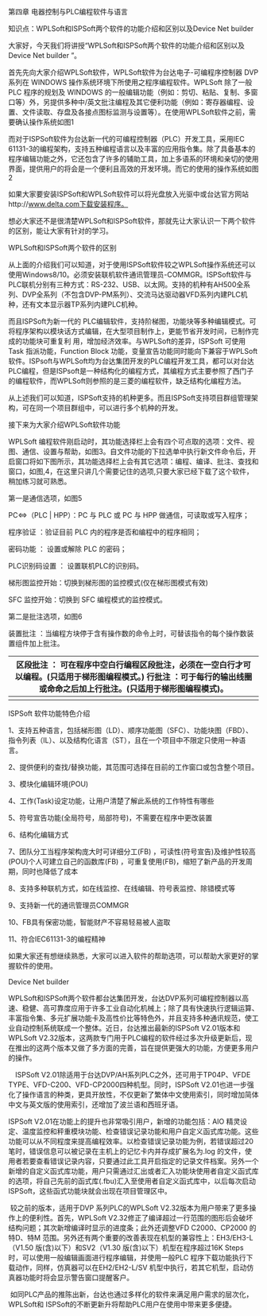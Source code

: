 第四章 电器控制与PLC编程软件与语言

知识点：WPLSoft和ISPSoft两个软件的功能介绍和区别以及Device Net builder

大家好，今天我们将讲授“WPLSoft和ISPSoft两个软件的功能介绍和区别以及Device Net
builder ”。

首先先向大家介绍WPLSoft软件，WPLSoft软件为台达电子-可编程序控制器 DVP 系列在
WINDOWS 操作系统环境下所使用之程序编程软件。WPLSoft 除了一般 PLC 程序的规划及
WINDOWS
的一般编辑功能（例如：剪切、粘贴、复制、多窗口等）外，另提供多种中/英文批注编程及其它便利功能（例如：寄存器编程、设置、文件读取、存盘及各接点图标监测与设置等）。在使用WPLSoft软件之前，需要确认操作系统如图1

而对于ISPSoft软件为台达新一代的可编程控制器（PLC）开发工具，采用IEC
61131-3的编程架构，支持五种编程语言以及丰富的应用指令集。除了具备基本的程序编辑功能之外，它还包含了许多的辅助工具，加上多语系的环境和亲切的使用界面，提供用户的将会是一个便利且高效的开发环境。而它的使用的操作系统如图2

如果大家要安装ISPSoft和WPLSoft软件可以将光盘放入光驱中或台达官方网站http://www.delta.com下载安装程序。

想必大家还不是很清楚WPLSoft和ISPSoft软件，那就先让大家认识一下两个软件的区别，能让大家有针对的学习。

WPLSoft和ISPSoft两个软件的区别

从上面的介绍我们可以知道，对于使用ISPSoft软件较之WPLSoft操作系统还可以使用Windows8/10。必须安装联机软件通讯管理员-COMMGR。ISPSoft软件与PLC联机分别有三种方式：RS-232、USB、以太网。支持的机种有AH500全系列、DVP全系列（不包含DVP-PM系列）、交流马达驱动器VFD系列内建PLC机种，还有文本显示器TP系列内建PLC机种。

而且ISPSoft为新一代的
PLC编辑软件，支持阶梯图，功能块等多种编辑模式。可将程序架构以模块话方式编辑，在大型项目制作上，更能节省开发时间，已制作完成的功能块可重复利
用，增加经济效率。与WPLSoft的差异，ISPSoft 可使用Task 指派功能，Function Block
功能，变量宣告功能同时能向下兼容于WPLSoft软件。ISPsoft与WPLSoft均为台达集团开发的PLC编程开发工具，都可以对台达PLC编程，但是ISPsoft是一种结构化的编程方式，其编程方式主要参照了西门子的编程软件，而WPLSoft则参照的是三菱的编程软件，缺乏结构化编程方法。

从上述我们可以知道，ISPSoft支持的机种更多。而且ISPSoft支持项目群组管理架构，可在同一个项目群组中，可以进行多个机种的开发。

接下来为大家介绍WPLSoft软件功能

WPLSoft
编程软件刚启动时，其功能选择栏上会有四个可点取的选项：文件、视图、通信、设置与帮助，如图3。自文件功能的下拉选单中执行新文件命令后，开启窗口将如下图所示，其功能选择栏上会有其它选项：编程、编译、批注、查找和窗口，如图,4，在这里只讲几个需要记住的选项,只要大家已经下载了这个软件，稍加练习就可熟悉。

第一是通信选项，如图5

PC\<=\>（PLC \| HPP）：PC 与 PLC 或 PC 与 HPP 做通信，可读取或写入程序；

程序验证 ：验证目前 PLC 内的程序是否和编程中的程序相同；

密码功能 ： 设置或解除 PLC 的密码；

PLC识别码设置 ： 设置联机PLC的识别码。

梯形图监控开始：切换到梯形图的监控模式(仅在梯形图模式有效)

SFC 监控开始：切换到 SFC 编程模式的监控模式。

第二是批注选项，如图6

装置批注
：当编程方块停于含有操作数的命令上时，可替该指令的每个操作数装置组件加上批注。

| 区段批注 ： 可在程序中空白行编程区段批注，必须在一空白行才可以编程。(只适用于梯形图编程模式。) 行批注 ：可于每行的输出线圈或命命之后加上行批注。(只适用于梯形图编程模式)。 |
|----------------------------------------------------------------------------------------------------------------------------------------------------------------------------|
|                                                                                                                                                                            |

ISPSoft 软件功能特色介绍

1、支持五种语言，包括梯形图（LD）、顺序功能图（SFC）、功能块图（FBD）、指令列表（IL）、以及结构化语言（ST），且在一个项目中不限定只使用一种语言。

2、提供便利的查找/替换功能，其范围可选择在目前的工作窗口或包含整个项目。

3、模块化编辑环境(POU)

4、工作(Task)设定功能，让用户清楚了解此系统的工作特性有哪些

5、符号宣告功能(全局符号，局部符号)，不需要在程序中更改装置

6、结构化编辑方式

7、团队分工当程序架构庞大时可详细分工(FB)
，可读性(符号宣告)及维护性较高(POU)个人可建立自己的函数库(FB)
，可重复使用(FB)，缩短了新产品的开发周期，同时也降低了成本

8、支持多种联机方式，如在线监控、在线编辑、符号表监控、除错模式等

9、支持新一代的通讯管理员COMMGR

10、FB具有保密功能，智能财产不容易轻易被人盗取

11、符合IEC61131-3的编程精神

如果大家还有想继续熟悉，大家可以进入软件的帮助选项，可以帮助大家更好的掌握软件的使用。

Device Net builder

WPLSoft和ISPSoft两个软件都台达集团开发，台达DVP系列可编程控制器以高速、稳健、高可靠度应用于许多工业自动化机械上；除了具有快速执行逻辑运算、丰富指令集、多元扩展功能卡及高性价比等特色外，并且支持多种通讯规范，使工业自动控制系统联成一个整体。近日，台达推出最新的ISPSoft
V2.01版本和WPLSoft
V2.32版本，这两款专门用于PLC编程的软件经过多次升级更新后，现在推出的这两个版本又做了多方面的完善，旨在提供更强大的功能，方便更多用户的操作。

　ISPSoft V2.01除适用于台达DVP/AH系列PLC之外，还可用于TP04P、VFDE
TYPE、VFD-C200、VFD-CP2000四种机型。同时，ISPSoft
V2.01也进一步强化了操作语言的种类，更具开放性，不仅更新了繁体中文使用索引，同时增加简体中文与英文版的使用索引，还增加了波兰语和西班牙语。

ISPSoft V2.01在功能上的提升也非常吸引用户，新增的功能包括：AIO
精灵设定、温度监控和秤重模块功能、检查错误记录功能和用户自定义函式库功能。这些功能可以从不同程度来提高编程效率。以检查错误记录功能为例，若错误超过20
笔时，错误信息可以被记录在主机上的记忆卡内并存成扩展名为.log
的文件，使用者若要查看错误记录内容，只要通过此工具开启指定的记录文件档案。另外一个新增的自定义函式库功能，用户只需通过汇出或者汇入功能块使用者自定义函式库的选项，将自己先前的函式库(.fbu)汇入至使用者自定义函式库中，以后每次启动ISPSoft，这些函式功能块就会出现在项目管理区中。

 较之前的版本，适用于DVP
系列PLC的WPLSoft V2.32版本为用户带来了更多操作上的便利性。首先，WPLSoft V2.32修正了编译超过一行范围的图形后会破坏结构问题；其次新增编译时显示的进度条；此外还调整VFD
C2000、CP2000 的特D、特M
范围。另外还有两个重要的改善表现在机型的兼容性上：EH3/EH3-L（V1.50
版(含)以下）和SV2（V1.30 版(含)以下）机型在程序超过16K Steps
时，可以使用一般编辑画面进行程序编辑，并使用一般PLC
程序下载功能执行下载动作，同样，仿真器可以在EH2/EH2-L/SV
机型中执行，若其它机型，启动仿真器功能时将会显示警告窗口提醒客户。

 如同PLC产品的推陈出新，台达也通过多样化的软件来满足用户需求的层次化，WPLSoft和 ISPSoft的不断更新升将帮助PLC用户在使用中带来更多便捷。
